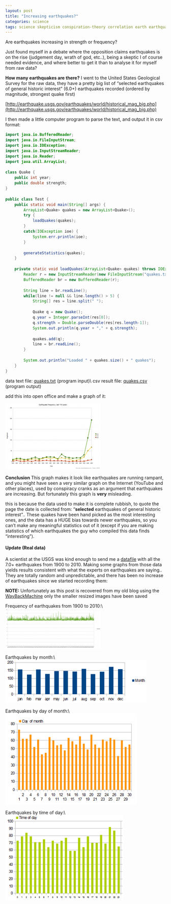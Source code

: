 ```yaml
---
layout: post
title: "Increasing earthquakes?"
categories: science
tags: science skepticism conspiration-theory correlation earth earthquake statistics usgs frequency geology java code waybackmachine
---
```


Are earthquakes increasing in strength or frequency?

Just found myself in a debate where the opposition claims earthquakes is on the rise (judgement day, wrath of god, etc..), being a skeptic I of course needed evidence, and where better to get it than to analyse it for myself from raw data?

**How many earthquakes are there?**
I went to the United States Geological Survey for the raw data, they have a pretty big list of “selected earthquakes of general historic interest” (6.0+) earthquakes recorded (ordered by magnitude, strongest quake first)

[http://earthquake.usgs.gov/earthquakes/world/historical_mag_big.php](http://earthquake.usgs.gov/earthquakes/world/historical_mag_big.php)

I then made a little computer program to parse the text, and output it in csv format:

```java
import java.io.BufferedReader;
import java.io.FileInputStream;
import java.io.IOException;
import java.io.InputStreamReader;
import java.io.Reader;
import java.util.ArrayList;

class Quake {
    public int year;
    public double strength;
}

public class Test {
    public static void main(String[] args) {
        ArrayList<Quake> quakes = new ArrayList<Quake>();
        try {
            loadQuakes(quakes);
        }
        catch(IOException ioe) {
            System.err.println(ioe);
        }

        generateStatistics(quakes);
    }

    private static void loadQuakes(ArrayList<Quake> quakes) throws IOException {
        Reader r = new InputStreamReader(new FileInputStream("quakes.txt"));
        BufferedReader br = new BufferedReader(r);

        String line = br.readLine();
        while(line != null && line.length() > 5) {
            String[] res = line.split(" ");

            Quake q = new Quake();
            q.year = Integer.parseInt(res[0]);
            q.strength = Double.parseDouble(res[res.length-1]);
            System.out.println(q.year + "," + q.strength);

            quakes.add(q);
            line = br.readLine();
        }

        System.out.println("Loaded " + quakes.size() + " quakes");
    }
}
```
data text file: [quakes.txt](/files/2011/quakes.txt) (program input)\\
csv result file: [quakes.csv](/files/2011/quakes.csv) (program output)

add this into open office and make a graph of it:

![misleading earthquake frequency](/images/2011-earthquakes.png)

**Conclusion**
This graph makes it look like earthquakes are running rampant, and you might have seen a very similar graph on the Internet (YouTube and other places), used by conspiracy cranks as an argument that earthquakes are increasing. But fortunately this graph is **very** misleading.

this is because the data used to make it is complete rubbish, to quote the page the date is collected from: “**selected** earthquakes of general historic interest”.. These quakes have been hand picked as the most interesting ones, and the data has a HUGE bias towards newer earthquakes, so you can’t make any meaningful statistics out of it (except if you are making statistics of which earthquakes the guy who compiled this data finds “interesting”).

#### Update (Real data)

A scientist at the USGS was kind enough to send me a [datafile](/files/2011/merged.7.simple.txt) with all the 7.0+ earthquakes from 1900 to 2010. Making some graphs from those data yields results consistent with what the experts on earthquakes are saying.. They are totally random and unpredictable, and there has been no increase of earthquakes since we started recording them:

**NOTE:** Unfortunately as this post is recovered from my old blog using the [WayBackMachine](http://web.archive.org) only the smaller resized images have been saved

Frequency of earthquakes from 1900 to 2010:\\
![Earthquakes 1900 to 2010](/images/2011-earthquakes-all.png)

Earthquakes by month:\\
![Earthquakes by month](/images/2011-earthquakes-month.png)

Earthquakes by day of month:\\
![Earthquakes by day of month](/images/2011-earthquakes-day.png)

Earthquakes by time of day:\\
![Earthquake by time of day](/images/2011-earthquakes-hour.png)
